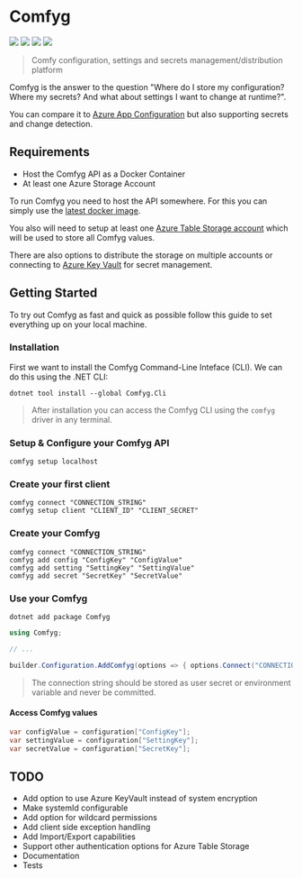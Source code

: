 # Comfyg

[![](https://img.shields.io/docker/v/dvol/comfyg/latest?style=flat-square)](https://hub.docker.com/r/dvol/comfyg)
[![](https://img.shields.io/nuget/vpre/Comfyg?style=flat-square)](https://www.nuget.org/packages/Comfyg)
[![](https://img.shields.io/github/v/release/DavidVollmers/Comfyg?include_prereleases&style=flat-square)](https://github.com/DavidVollmers/Comfyg/releases)
[![](https://img.shields.io/github/license/DavidVollmers/Comfyg?style=flat-square)](https://github.com/DavidVollmers/Comfyg/blob/main/LICENSE.txt)

> Comfy configuration, settings and secrets management/distribution platform

Comfyg is the answer to the question "Where do I store my configuration? Where my secrets? And what about settings I
want to change at runtime?".

You can compare it
to [Azure App Configuration](https://learn.microsoft.com/en-us/azure/azure-app-configuration/overview) but also
supporting secrets and change detection.

## Requirements

- Host the Comfyg API as a Docker Container
- At least one Azure Storage Account

To run Comfyg you need to host the API somewhere. For this you can simply use
the [latest docker image](https://hub.docker.com/r/dvol/comfyg/tags).

You also will need to setup at least
one [Azure Table Storage account](https://learn.microsoft.com/en-us/azure/storage/common/storage-account-create?tabs=azure-portal) which will be used to store all Comfyg values.

There are also options to distribute the storage on multiple accounts or connecting to [Azure Key Vault](https://learn.microsoft.com/en-us/azure/key-vault) for secret management.

## Getting Started

To try out Comfyg as fast and quick as possible follow this guide to set everything up on your local machine.

### Installation

First we want to install the Comfyg Command-Line Inteface (CLI). We can do this using the .NET CLI:

```shell
dotnet tool install --global Comfyg.Cli
```

> After installation you can access the Comfyg CLI using the `comfyg` driver in any terminal.

### Setup & Configure your Comfyg API

```shell
comfyg setup localhost
```

### Create your first client

```shell
comfyg connect "CONNECTION_STRING"
comfyg setup client "CLIENT_ID" "CLIENT_SECRET"
```

### Create your Comfyg

```shell
comfyg connect "CONNECTION_STRING"
comfyg add config "ConfigKey" "ConfigValue"
comfyg add setting "SettingKey" "SettingValue"
comfyg add secret "SecretKey" "SecretValue"
```

### Use your Comfyg

```shellc
dotnet add package Comfyg
```

```csharp
using Comfyg;

// ...

builder.Configuration.AddComfyg(options => { options.Connect("CONNECTION_STRING"); });
```

> The connection string should be stored as user secret or environment variable and never be committed.

#### Access Comfyg values

```csharp
var configValue = configuration["ConfigKey"];
var settingValue = configuration["SettingKey"];
var secretValue = configuration["SecretKey"];
```

## TODO

- Add option to use Azure KeyVault instead of system encryption
- Make systemId configurable
- Add option for wildcard permissions
- Add client side exception handling
- Add Import/Export capabilities
- Support other authentication options for Azure Table Storage
- Documentation
- Tests
